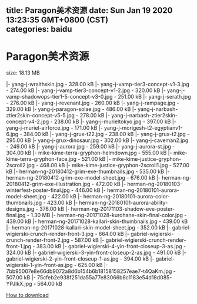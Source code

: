 
title: Paragon美术资源
date: Sun Jan 19 2020 13:23:35 GMT+0800 (CST)    
categories: baidu
---

# Paragon美术资源
size: 18.13 MB
 
 
|- yang-j-wraithskin.jpg - 328.00 kB
|- yang-j-vamp-tier3-concept-v1-3.jpg - 274.00 kB
|- yang-j-vamp-tier3-concept-v1-2.jpg - 320.00 kB
|- yang-j-vamp-shadowops-tier1-5-concept-v3-0.jpg - 251.00 kB
|- yang-j-serath.jpg - 276.00 kB
|- yang-j-revenant.jpg - 260.00 kB
|- yang-j-rampage.jpg - 329.00 kB
|- yang-j-paragon-solae.jpg - 486.00 kB
|- yang-j-narbash-ztier2skin-concept-v5-5.jpg - 278.00 kB
|- yang-j-narbash-ztier2skin-concept-v4-2.jpg - 238.00 kB
|- yang-j-murieltokyo.jpg - 397.00 kB
|- yang-j-muriel-airforce.jpg - 171.00 kB
|- yang-j-morigesh-t2-egyptianv1-6.jpg - 384.00 kB
|- yang-j-grux-t22.jpg - 238.00 kB
|- yang-j-grux-t2.jpg - 295.00 kB
|- yang-j-grux-dinosaur.jpg - 302.00 kB
|- yang-j-caveman2.jpg - 249.00 kB
|- yang-j-aurora.jpg - 259.00 kB
|- yang-j-aurora-st.jpg - 304.00 kB
|- mike-kime-terra-gryphon-helmdown.jpg - 555.00 kB
|- mike-kime-terra-gryphon-face.jpg - 521.00 kB
|- mike-kime-justice-gryphon-2scroll2.jpg - 468.00 kB
|- mike-kime-justice-gryphon-2scroll1.jpg - 527.00 kB
|- herman-ng-20180412-grim-exe-thumbnails.jpg - 535.00 kB
|- herman-ng-20180412-grim-exe-model-sheet.jpg - 676.00 kB
|- herman-ng-20180412-grim-exe-illustration.jpg - 472.00 kB
|- herman-ng-20180103-winterfest-poster-final.jpg - 446.00 kB
|- herman-ng-20180101-aurora-model-sheet.jpg - 422.00 kB
|- herman-ng-20180101-aurora-color-thumbnails.jpg - 423.00 kB
|- herman-ng-20180101-aurora-ability-designs.jpg - 376.00 kB
|- herman-ng-20171103-shadow-eve-poster-final.jpg - 1.30 MB
|- herman-ng-20171028-kurohane-skin-final-color.jpg - 439.00 kB
|- herman-ng-20171028-kallari-skin-thumbnails.jpg - 439.00 kB
|- herman-ng-20171028-kallari-skin-model-sheet.jpg - 352.00 kB
|- gabriel-wigierski-crunch-render-front-3.jpg - 664.00 kB
|- gabriel-wigierski-crunch-render-front-2.jpg - 587.00 kB
|- gabriel-wigierski-crunch-render-front-1.jpg - 383.00 kB
|- gabriel-wigierski-4-yin-front-closeup-3-as.jpg - 324.00 kB
|- gabriel-wigierski-3-yin-front-closeup-2-as.jpg - 491.00 kB
|- gabriel-wigierski-2-yin-front-closeup-1-as.jpg - 394.00 kB
|- gabriel-wigierski-1-yin-front-as.jpg - 625.00 kB
|- 7bb95007e8e66db9072a8d6b154b6b18158158257eae7-t4QaKm.jpg - 507.00 kB
|- 75cfeb2e938f251da55a77e83066b8c1183e54d18d085-YPJlkX.jpg - 564.00 kB

[How to download](https://bpcam.bemobtrk.com/go/2ceec3aa-1ca2-46d6-b9ff-aaa5c184517c?jno=304)